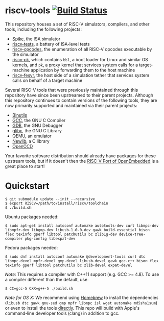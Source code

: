 riscv-tools [![Build Status](https://travis-ci.org/scarv/riscv-tools.svg?branch=master)](https://travis-ci.org/scarv/riscv-tools)
===========================================================================

This repository houses a set of RISC-V simulators, compilers, and other
tools, including the following projects:

* [Spike](https://github.com/scarv/riscv-isa-sim/), the ISA simulator
* [riscv-tests](https://github.com/riscv/riscv-tests/), a battery of
ISA-level tests
* [riscv-opcodes](https://github.com/scarv/riscv-opcodes/), the
enumeration of all RISC-V opcodes executable by the simulator
* [riscv-pk](https://github.com/riscv/riscv-pk/), which contains `bbl`,
a boot loader for Linux and similar OS kernels, and `pk`, a proxy kernel that
services system calls for a target-machine application by forwarding them to
the host machine
* [riscv-fesvr](https://github.com/riscv/riscv-fesvr/), the host side of
a simulation tether that services system calls on behalf of a target machine

Several RISC-V tools that were previously maintained through this repository
have since been upstreamed to their parent projects.  Although this repository
continues to contain versions of the following tools, they are now primarily
supported and maintained via their parent projects:

* [Binutils](https://www.gnu.org/software/binutils/)
* [GCC](https://gcc.gnu.org/), the GNU C Compiler
* [GDB](https://www.gnu.org/software/gdb/), the GNU Debugger
* [glibc](https://www.gnu.org/software/libc/), the GNU C Library
* [QEMU](https://www.qemu.org/), an emulator
* [Newlib](https://sourceware.org/newlib/), a C library
* [OpenOCD](http://openocd.org/)

Your favorite software distribution should already have packages for
these upstream tools, but if it doesn't then the [RISC-V Port of
OpenEmbedded](https://github.com/riscv/meta-riscv#quick-start) is a
great place to start!

# <a name="quickstart"></a>Quickstart

	$ git submodule update --init --recursive
	$ export RISCV=/path/to/install/riscv/toolchain
	$ ./build.sh


Ubuntu packages needed:

	$ sudo apt-get install autoconf automake autotools-dev curl libmpc-dev libmpfr-dev libgmp-dev libusb-1.0-0-dev gawk build-essential bison flex texinfo gperf libtool patchutils bc zlib1g-dev device-tree-compiler pkg-config libexpat-dev

Fedora packages needed:

	$ sudo dnf install autoconf automake @development-tools curl dtc libmpc-devel mpfr-devel gmp-devel libusb-devel gawk gcc-c++ bison flex texinfo gperf libtool patchutils bc zlib-devel expat-devel

_Note:_ This requires a compiler with C++11 support (e.g. GCC >= 4.8).
To use a compiler different than the default, use:

	$ CC=gcc-5 CXX=g++-5 ./build.sh

_Note for OS X:_ We recommend using [Homebrew](https://brew.sh) to install the dependencies (`libusb dtc gawk gnu-sed gmp mpfr libmpc isl wget automake md5sha1sum`) or even to install the tools [directly](https://github.com/riscv/homebrew-riscv). This repo will build with Apple's command-line developer tools (clang) in addition to gcc.
